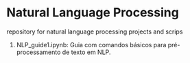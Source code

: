 # Natural Language Processing
repository for natural language processing projects and scrips

1. NLP_guide1.ipynb: Guia com comandos básicos para pré-processamento de texto em NLP.
